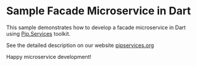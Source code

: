 # Sample Facade Microservice in Dart

This sample demonstrates how to develop a facade microservice in Dart using [Pip.Services](http://github.com/pip-services/pip-services) toolkit.

See the detailed description on our website [pipservices.org](http://pipservices.org)

Happy microservice development!
